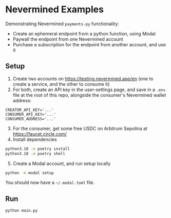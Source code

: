 # Nevermined Examples

Demonstrating Nevermined `payments-py` functionality:

- Create an ephemeral endpoint from a python function, using Modal
- Paywall the endpoint from one Nevermined account
- Purchase a subscription for the endpoint from another account, and use it

## Setup

1. Create two accounts on https://testing.nevermined.app/en (one to create a service, and the other to consume it)
2. For both, create an API key in the user-settings page, and save in a `.env` file at the root of this repo, alongside the consumer's Nevermined wallet address:

```
CREATOR_API_KEY='...'
CONSUMER_API_KEY='...'
CONSUMER_ADDRESS='...'
```

3. For the consumer, get some free USDC on Arbitrum Sepolina at https://faucet.circle.com/
4. Install dependencies

```bash
python3.10 -m poetry install
python3.10 -m poetry shell
```

5. Create a Modal account, and run setup locally

```bash
python -m modal setup
```

You should now have a `~/.modal.toml` file.

## Run

```bash
python main.py
```
